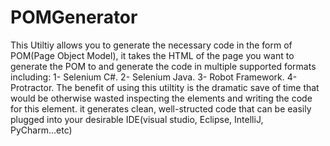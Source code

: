 # POMGenerator
This Utiltiy allows you to generate the necessary code in the form of POM(Page Object Model), it takes the HTML of the page you want to generate the POM to and generate the code in multiple supported formats including:
  1- Selenium C#.
  2- Selenium Java.
  3- Robot Framework.
  4- Protractor.
 The benefit of using this utiltity is the dramatic save of time that would be otherwise wasted inspecting the elements and writing the code for this element.
 it generates clean, well-structed code that can be easily plugged into your desirable IDE(visual studio, Eclipse, IntelliJ, PyCharm...etc)
